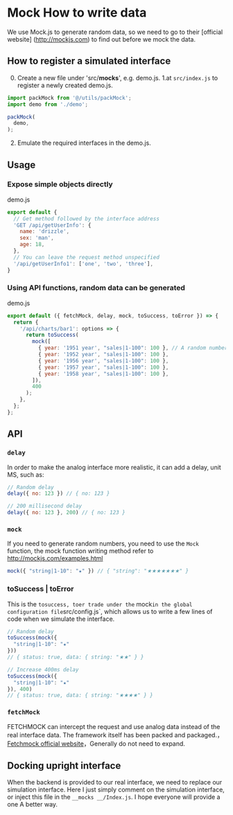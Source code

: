 # Mock How to write data

We use Mock.js to generate random data, so we need to go to their [official website] (http://mockjs.com) to find out before we mock the data.

## How to register a simulated interface

0. Create a new file under 'src/__mocks__', e.g. demo.js.
1.at `src/index.js` to register a newly created demo.js.
```js
import packMock from '@/utils/packMock';
import demo from './demo';

packMock(
  demo,
);
```
2. Emulate the required interfaces in the demo.js.

## Usage

### Expose simple objects directly
demo.js
```js
export default {
  // Get method followed by the interface address
  'GET /api/getUserInfo': {
    name: 'drizzle',
    sex: 'man',
    age: 18,
  },
  // You can leave the request method unspecified
  '/api/getUserInfo1': ['one', 'two', 'three'],
}
```

### Using API functions, random data can be generated
demo.js
```js
export default ({ fetchMock, delay, mock, toSuccess, toError }) => {
  return {
    '/api/charts/bar1': options => {
      return toSuccess(
        mock([
          { year: '1951 year', "sales|1-100": 100 }, // A random number of 1-100
          { year: '1952 year', "sales|1-100": 100 },
          { year: '1956 year', "sales|1-100": 100 },
          { year: '1957 year', "sales|1-100": 100 },
          { year: '1958 year', "sales|1-100": 100 },
        ]),
        400
      );
    },
  };
};
```

## API

### `delay`
In order to make the analog interface more realistic, it can add a delay, unit MS, such as:
```js
// Random delay
delay({ no: 123 }) // { no: 123 }

// 200 millisecond delay
delay({ no: 123 }, 200) // { no: 123 } 
```

### `mock`
If you need to generate random numbers, you need to use the `Mock` function, the mock function writing method refer to http://mockjs.com/examples.html
```js
mock({ "string|1-10": "★" }) // { "string": "★★★★★★★" }
```

### toSuccess | toError
This is the `tosuccess, toer trade under the` mock` in the global configuration file `src/config.js`, which allows us to write a few lines of code when we simulate the interface.
```js
// Random delay
toSuccess(mock({ 
  "string|1-10": "★" 
}))
// { status: true, data: { string: "★★" } }

// Increase 400ms delay
toSuccess(mock({ 
  "string|1-10": "★" 
}), 400)
// { status: true, data: { string: "★★★★" } }
```

### `fetchMock`
FETCHMOCK can intercept the request and use analog data instead of the real interface data. The framework itself has been packed and packaged.，[Fetchmock official website](http://www.wheresrhys.co.uk/fetch-mock/api)，Generally do not need to expand.


## Docking upright interface
When the backend is provided to our real interface, we need to replace our simulation interface. Here I just simply comment on the simulation interface, or inject this file in the `__mocks __/Index.js`. I hope everyone will provide a one A better way.

